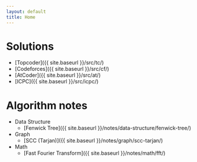 ```yaml
---
layout: default
title: Home
---
```


# Solutions
  * [Topcoder]({{ site.baseurl }}/src/tc/)
  * [Codeforces]({{ site.baseurl }}/src/cf/)
  * [AtCoder]({{ site.baseurl }}/src/at/)
  * [ICPC]({{ site.baseurl }}/src/icpc/)

# Algorithm notes
  * Data Structure
    * [Fenwick Tree]({{ site.baseurl }}/notes/data-structure/fenwick-tree/)
  * Graph
    * [SCC (Tarjan)]({{ site.baseurl }}/notes/graph/scc-tarjan/)
  * Math
    * [Fast Fourier Transform]({{ site.baseurl }}/notes/math/fft/)
